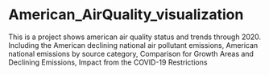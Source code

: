 # American_AirQuality_visualization
This is a project shows american air quality status and trends through 2020. Including the American declining national air pollutant emissions, American national emissions by source category, Comparison for Growth Areas and Declining Emissions, Impact from the COVID-19 Restrictions
